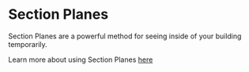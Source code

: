 # Section Planes

Section Planes are a powerful method for seeing inside of your building temporarily.

Learn more about using Section Planes [here](/Building-the-Farnsworth-House/Section_planes.md)

